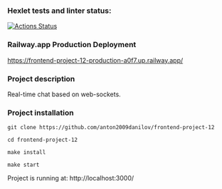 ### Hexlet tests and linter status:
[![Actions Status](https://github.com/anton2009danilov/frontend-project-12/workflows/hexlet-check/badge.svg)](https://github.com/anton2009danilov/frontend-project-12/actions)

### Railway.app Production Deployment
https://frontend-project-12-production-a0f7.up.railway.app/

### Project description
Real-time chat based on web-sockets.

### Project installation

```
git clone https://github.com/anton2009danilov/frontend-project-12

cd frontend-project-12

make install

make start
```
Project is running at: http://localhost:3000/
